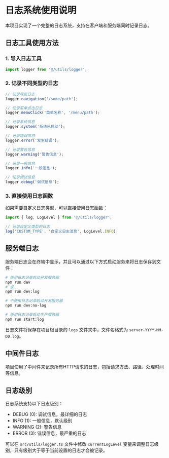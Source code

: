 # 日志系统使用说明

本项目实现了一个完整的日志系统，支持在客户端和服务端同时记录日志。

## 日志工具使用方法

### 1. 导入日志工具

```typescript
import logger from '@/utils/logger';
```

### 2. 记录不同类型的日志

```typescript
// 记录导航日志
logger.navigation('/some/path');

// 记录菜单点击日志
logger.menuClick('菜单名称', '/menu/path');

// 记录系统信息
logger.system('系统已启动');

// 记录错误信息
logger.error('发生错误');

// 记录警告信息
logger.warning('警告信息');

// 记录一般信息
logger.info('一般信息');

// 记录调试信息
logger.debug('调试信息');
```

### 3. 直接使用日志函数

如果需要自定义日志类型，可以直接使用日志函数：

```typescript
import { log, LogLevel } from '@/utils/logger';

// 记录自定义类型的日志
log('CUSTOM_TYPE', '自定义日志消息', LogLevel.INFO);
```

## 服务端日志

服务端日志会在终端中显示，并且可以通过以下方式启动服务来将日志保存到文件：

```bash
# 使用日志记录启动开发服务器
npm run dev
# 或
npm run dev:log

# 不使用日志记录启动开发服务器
npm run dev:no-log

# 使用日志记录启动生产服务器
npm run start:log
```

日志文件将保存在项目根目录的 `logs` 文件夹中，文件名格式为 `server-YYYY-MM-DD.log`。

## 中间件日志

项目使用了中间件来记录所有HTTP请求的日志，包括请求方法、路径、处理时间等信息。

## 日志级别

日志系统支持以下日志级别：

- DEBUG (0): 调试信息，最详细的日志
- INFO (1): 一般信息，默认级别
- WARNING (2): 警告信息
- ERROR (3): 错误信息，最严重的日志

可以在 `src/utils/logger.ts` 文件中修改 `currentLogLevel` 变量来调整日志级别，只有级别大于等于当前设置的日志才会被记录。